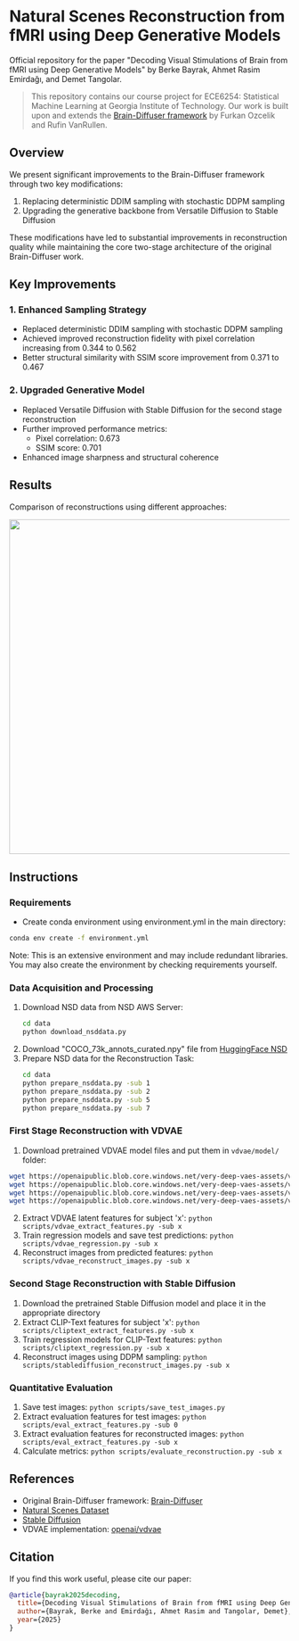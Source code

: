 # Natural Scenes Reconstruction from fMRI using Deep Generative Models
Official repository for the paper "Decoding Visual Stimulations of Brain from fMRI using Deep Generative Models" by Berke Bayrak, Ahmet Rasim Emirdağı, and Demet Tangolar.

> This repository contains our course project for ECE6254: Statistical Machine Learning at Georgia Institute of Technology. Our work is built upon and extends the [Brain-Diffuser framework](https://arxiv.org/abs/2303.05334) by Furkan Ozcelik and Rufin VanRullen.

## Overview
We present significant improvements to the Brain-Diffuser framework through two key modifications:
1. Replacing deterministic DDIM sampling with stochastic DDPM sampling
2. Upgrading the generative backbone from Versatile Diffusion to Stable Diffusion

These modifications have led to substantial improvements in reconstruction quality while maintaining the core two-stage architecture of the original Brain-Diffuser work.

## Key Improvements

### 1. Enhanced Sampling Strategy
- Replaced deterministic DDIM sampling with stochastic DDPM sampling
- Achieved improved reconstruction fidelity with pixel correlation increasing from 0.344 to 0.562
- Better structural similarity with SSIM score improvement from 0.371 to 0.467

### 2. Upgraded Generative Model
- Replaced Versatile Diffusion with Stable Diffusion for the second stage reconstruction
- Further improved performance metrics:
  - Pixel correlation: 0.673
  - SSIM score: 0.701
- Enhanced image sharpness and structural coherence

## Results
Comparison of reconstructions using different approaches:
<p align="center"><img src="./figures/reconstruction_grid.png" width="600" ></p>

## Instructions 

### Requirements
* Create conda environment using environment.yml in the main directory:
```bash
conda env create -f environment.yml
```
Note: This is an extensive environment and may include redundant libraries. You may also create the environment by checking requirements yourself.

### Data Acquisition and Processing

1. Download NSD data from NSD AWS Server:
    ```bash
    cd data
    python download_nsddata.py
    ```
2. Download "COCO_73k_annots_curated.npy" file from [HuggingFace NSD](https://huggingface.co/datasets/pscotti/naturalscenesdataset/tree/main)
3. Prepare NSD data for the Reconstruction Task:
    ```bash
    cd data
    python prepare_nsddata.py -sub 1
    python prepare_nsddata.py -sub 2
    python prepare_nsddata.py -sub 5
    python prepare_nsddata.py -sub 7
    ```

### First Stage Reconstruction with VDVAE

1. Download pretrained VDVAE model files and put them in `vdvae/model/` folder:
```bash
wget https://openaipublic.blob.core.windows.net/very-deep-vaes-assets/vdvae-assets-2/imagenet64-iter-1600000-log.jsonl
wget https://openaipublic.blob.core.windows.net/very-deep-vaes-assets/vdvae-assets-2/imagenet64-iter-1600000-model.th
wget https://openaipublic.blob.core.windows.net/very-deep-vaes-assets/vdvae-assets-2/imagenet64-iter-1600000-model-ema.th
wget https://openaipublic.blob.core.windows.net/very-deep-vaes-assets/vdvae-assets-2/imagenet64-iter-1600000-opt.th
```
2. Extract VDVAE latent features for subject 'x': `python scripts/vdvae_extract_features.py -sub x`
3. Train regression models and save test predictions: `python scripts/vdvae_regression.py -sub x`
4. Reconstruct images from predicted features: `python scripts/vdvae_reconstruct_images.py -sub x`

### Second Stage Reconstruction with Stable Diffusion

1. Download the pretrained Stable Diffusion model and place it in the appropriate directory
2. Extract CLIP-Text features for subject 'x': `python scripts/cliptext_extract_features.py -sub x`
3. Train regression models for CLIP-Text features: `python scripts/cliptext_regression.py -sub x`
4. Reconstruct images using DDPM sampling: `python scripts/stablediffusion_reconstruct_images.py -sub x`

### Quantitative Evaluation
1. Save test images: `python scripts/save_test_images.py`
2. Extract evaluation features for test images: `python scripts/eval_extract_features.py -sub 0`
3. Extract evaluation features for reconstructed images: `python scripts/eval_extract_features.py -sub x`
4. Calculate metrics: `python scripts/evaluate_reconstruction.py -sub x`

## References
- Original Brain-Diffuser framework: [Brain-Diffuser](https://github.com/ozcelikfu/brain-diffuser)
- [Natural Scenes Dataset](https://naturalscenesdataset.org/)
- [Stable Diffusion](https://github.com/CompVis/stable-diffusion)
- VDVAE implementation: [openai/vdvae](https://github.com/openai/vdvae)

## Citation
If you find this work useful, please cite our paper:
```bibtex
@article{bayrak2025decoding,
  title={Decoding Visual Stimulations of Brain from fMRI using Deep Generative Models},
  author={Bayrak, Berke and Emirdağı, Ahmet Rasim and Tangolar, Demet},
  year={2025}
}
```
